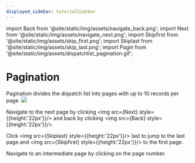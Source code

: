 ```yaml
---
displayed_sidebar: tutorialSidebar
---
```


import Back from '@site/static/img/assets/navigate_back.png';
import Next from '@site/static/img/assets/navigate_next.png';
import Skipfirst from '@site/static/img/assets/skip_first.png';
import Skiplast from '@site/static/img/assets/skip_last.png';
import Pagin from '@site/static/img/assets/dispatchlist_pagination.gif';



# Pagination 


Pagination divides the dispatch list into pages with up to 10 records per page.
<img src={Pagin}/>

Navigate to the next page by clicking <img src={Next} style={{height:'22px'}}/> and back by clicking <img src={Back} style={{height:'22px'}}/>.

Click <img src={Skiplast} style={{height:'22px'}}/>  last to jump to the last page and <img src={Skipfirst} style={{height:'22px'}}/> to the first page.

Navigate to an intermediate page by clicking on the page number.